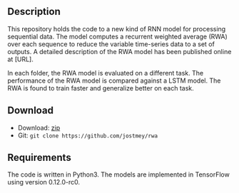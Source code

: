 ## Description

This repository holds the code to a new kind of RNN model for processing sequential data. The model computes a recurrent weighted average (RWA) over each sequence to reduce the variable time-series data to a set of outputs. A detailed description of the RWA model has been published online at [URL].

In each folder, the RWA model is evaluated on a different task. The performance of the RWA model is compared against a LSTM model. The RWA is found to train faster and generalize better on each task.

## Download

* Download: [zip](https://github.com/jostmey/rwa/zipball/master)
* Git: `git clone https://github.com/jostmey/rwa`

## Requirements

The code is written in Python3. The models are implemented in TensorFlow using version 0.12.0-rc0.
